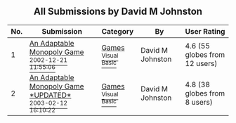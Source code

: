 ﻿<div align="center">

## All Submissions by David M Johnston

</div>

No.  | Submission | Category | By   | User Rating
---- | ---------- | -------- | ---- | -----------
1 | [An Adaptable Monopoly Game<br /><sup>2002-12-21 11:55:06</sup>](https://github.com/Planet-Source-Code/david-m-johnston-an-adaptable-monopoly-game__1-41810) | [Games<br /><sup>Visual Basic</sup>](../ByCategory/games__1-38.md) | David M Johnston | 4.6 (55 globes from 12 users)
2 | [An Adaptable Monopoly Game  \*UPDATED\*<br /><sup>2003-02-12 16:10:22</sup>](https://github.com/Planet-Source-Code/david-m-johnston-an-adaptable-monopoly-game-updated__1-43166) | [Games<br /><sup>Visual Basic</sup>](../ByCategory/games__1-38.md) | David M Johnston | 4.8 (38 globes from 8 users)
